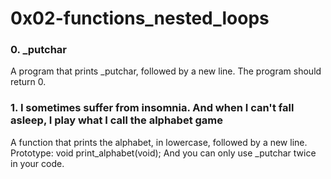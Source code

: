 # 0x02-functions_nested_loops
### 0. _putchar
A program that prints _putchar, followed by a new line. The program should return 0.

### 1. I sometimes suffer from insomnia. And when I can't fall asleep, I play what I call the alphabet game
A function that prints the alphabet, in lowercase, followed by a new line.
Prototype: void print_alphabet(void); And you can only use _putchar twice in your code.
